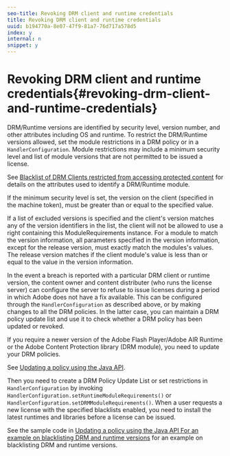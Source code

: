 ```yaml
---
seo-title: Revoking DRM client and runtime credentials
title: Revoking DRM client and runtime credentials
uuid: b194770a-8e07-47f9-81a7-76d717a578d5
index: y
internal: n
snippet: y
---
```


# Revoking DRM client and runtime credentials{#revoking-drm-client-and-runtime-credentials}

DRM/Runtime versions are identified by security level, version number, and other attributes including OS and runtime. To restrict the DRM/Runtime versions allowed, set the module restrictions in a DRM policy or in a `HandlerConfiguration`. Module restrictions may include a minimum security level and list of module versions that are not permitted to be issued a license.

See [Blacklist of DRM Clients restricted from accessing protected content](c_content-blacklist-drm-clients.md) for details on the attributes used to identify a DRM/Runtime module.

If the minimum security level is set, the version on the client (specified in the machine token), must be greater than or equal to the specified value.

If a list of excluded versions is specified and the client's version matches any of the version identifiers in the list, the client will not be allowed to use a right containing this ModuleRequirements instance. For a module to match the version information, all parameters specified in the version information, except for the release version, must exactly match the modules's values. The release version matches if the client module's value is less than or equal to the value in the version information.

In the event a breach is reported with a particular DRM client or runtime version, the content owner and content distributer (who runs the license server) can configure the server to refuse to issue licenses during a period in which Adobe does not have a fix available. This can be configured through the `HandlerConfiguration` as described above, or by making changes to all the DRM policies. In the latter case, you can maintain a DRM policy update list and use it to check whether a DRM policy has been updated or revoked.

If you require a newer version of the Adobe Flash Player/Adobe AIR Runtime or the Adobe Content Protection library (DRM module), you need to update your DRM policies.

See [Updating a policy using the Java API](c_content-updating-policy-using-java-api.md).

Then you need to create a DRM Policy Update List or set restrictions in `HandlerConfiguration` by invoking `HandlerConfiguration.setRuntimeModuleRequirements()` or `HandlerConfiguration.setDRMModuleRequirements()`. When a user requests a new license with the specified blacklists enabled, you need to install the latest runtimes and libraries before a license can be issued.

See the sample code in [Updating a policy using the Java API For an example on blacklisting DRM and runtime versions](c_content-updating-policy-using-java-api.md) for an example on blacklisting DRM and runtime versions. 
